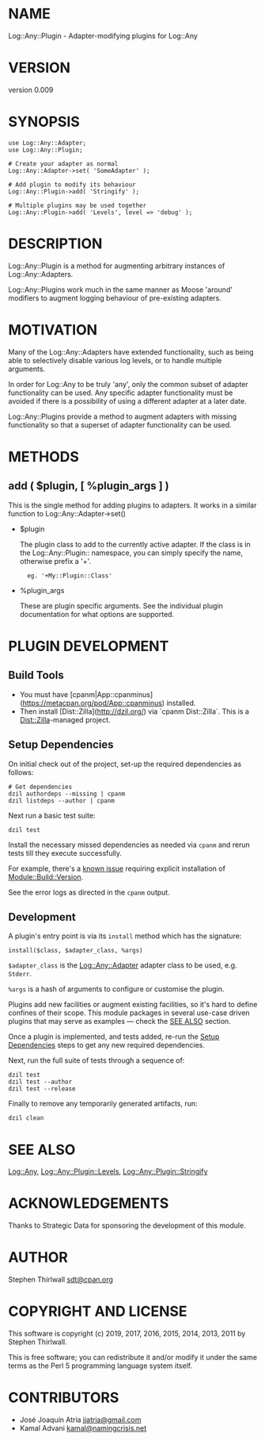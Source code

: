# NAME

Log::Any::Plugin - Adapter-modifying plugins for Log::Any

# VERSION

version 0.009

# SYNOPSIS

    use Log::Any::Adapter;
    use Log::Any::Plugin;

    # Create your adapter as normal
    Log::Any::Adapter->set( 'SomeAdapter' );

    # Add plugin to modify its behaviour
    Log::Any::Plugin->add( 'Stringify' );

    # Multiple plugins may be used together
    Log::Any::Plugin->add( 'Levels', level => 'debug' );

# DESCRIPTION

Log::Any::Plugin is a method for augmenting arbitrary instances of
Log::Any::Adapters.

Log::Any::Plugins work much in the same manner as Moose 'around' modifiers to
augment logging behaviour of pre-existing adapters.

# MOTIVATION

Many of the Log::Any::Adapters have extended functionality, such as being
able to selectively disable various log levels, or to handle multiple arguments.

In order for Log::Any to be truly 'any', only the common subset of adapter
functionality can be used. Any specific adapter functionality must be avoided
if there is a possibility of using a different adapter at a later date.

Log::Any::Plugins provide a method to augment adapters with missing
functionality so that a superset of adapter functionality can be used.

# METHODS

## add ( $plugin, \[ %plugin\_args \] )

This is the single method for adding plugins to adapters. It works in a
similar function to Log::Any::Adapter->set()

- $plugin

    The plugin class to add to the currently active adapter. If the class is in
    the Log::Any::Plugin:: namespace, you can simply specify the name, otherwise
    prefix a '+'.

        eg. '+My::Plugin::Class'

- %plugin\_args

    These are plugin specific arguments. See the individual plugin documentation for
    what options are supported.

# PLUGIN DEVELOPMENT

## Build Tools

- You must have \[cpanm|App::cpanminus\](https://metacpan.org/pod/App::cpanminus) installed.
- Then install \[Dist::Zilla\](http://dzil.org/) via \`cpanm Dist::Zilla\`. This is
        a [Dist::Zilla](https://metacpan.org/pod/Dist%3A%3AZilla)-managed project.

## Setup Dependencies

On initial check out of the project, set-up the required dependencies as follows:

    # Get dependencies
    dzil authordeps --missing | cpanm
    dzil listdeps --author | cpanm

Next run a basic test suite:

    dzil test

Install the necessary missed dependencies as needed via `cpanm` and rerun
tests till they execute successfully.

For example, there's a [known issue](https://rt.cpan.org/Public/Bug/Display.html?id=98689)
requiring explicit installation of [Module::Build::Version](https://metacpan.org/pod/Module%3A%3ABuild%3A%3AVersion).

See the error logs as directed in the `cpanm` output.

## Development

A plugin's entry point is via its `install` method which has the signature:

    install($class, $adapter_class, %args)

`$adapter_class` is the [Log::Any::Adapter](https://metacpan.org/pod/Log%3A%3AAny%3A%3AAdapter) adapter class to be used, e.g.
`Stderr`.

`%args` is a hash of arguments to configure or customise the plugin.

Plugins add new facilities or augment existing facilities, so it's hard to
define confines of their scope. This module packages in several use-case
driven plugins that may serve as examples — check the
[SEE ALSO](#see-also) section.

Once a plugin is implemented, and tests added, re-run the [Setup Dependencies](#setup-dependencies)
steps to get any new required dependencies.

Next, run the full suite of tests through a sequence of:

    dzil test
    dzil test --author
    dzil test --release

Finally to remove any temporarily generated artifacts, run:

    dzil clean

# SEE ALSO

[Log::Any](https://metacpan.org/pod/Log%3A%3AAny), [Log::Any::Plugin::Levels](https://metacpan.org/pod/Log%3A%3AAny%3A%3APlugin%3A%3ALevels), [Log::Any::Plugin::Stringify](https://metacpan.org/pod/Log%3A%3AAny%3A%3APlugin%3A%3AStringify)

# ACKNOWLEDGEMENTS

Thanks to Strategic Data for sponsoring the development of this module.

# AUTHOR

Stephen Thirlwall <sdt@cpan.org>

# COPYRIGHT AND LICENSE

This software is copyright (c) 2019, 2017, 2016, 2015, 2014, 2013, 2011 by Stephen Thirlwall.

This is free software; you can redistribute it and/or modify it under
the same terms as the Perl 5 programming language system itself.

# CONTRIBUTORS

- José Joaquín Atria <jjatria@gmail.com>
- Kamal Advani <kamal@namingcrisis.net>
